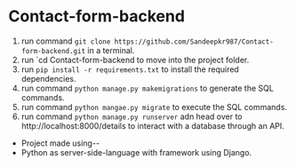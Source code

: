 # Contact-form-backend
1. run command `git clone https://github.com/Sandeepkr987/Contact-form-backend.git` in a terminal. 
2. run `cd Contact-form-backend to move into the project folder.
3. run `pip install -r requirements.txt` to install the required dependencies.
4. run command `python manage.py makemigrations` to generate the SQL commands.
5. run command `python mangae.py migrate` to execute the SQL commands.
6. run command `python manage.py runserver` adn head over to http://localhost:8000/details to interact with a database through an API.
- Project made using--
- Python as server-side-language with framework using Django.
